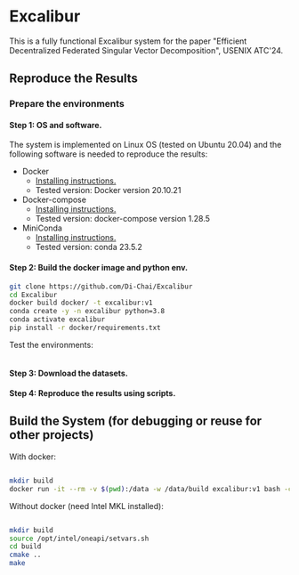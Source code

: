 # Excalibur

This is a fully functional Excalibur system for the paper "Efficient Decentralized Federated Singular Vector Decomposition", USENIX ATC'24.

## Reproduce the Results

### Prepare the environments

#### Step 1: OS and software.

The system is implemented on Linux OS (tested on Ubuntu 20.04) and the following software is needed to reproduce the results:

- Docker
  - [Installing instructions.](https://docs.docker.com/engine/install/ubuntu/)
  - Tested version: Docker version 20.10.21
- Docker-compose
  - [Installing instructions.](https://docs.docker.com/compose/install/linux/)
  - Tested version: docker-compose version 1.28.5
- MiniConda
  - [Installing instructions.](https://docs.anaconda.com/free/miniconda/miniconda-install/)
  - Tested version: conda 23.5.2

#### Step 2: Build the docker image and python env.

```bash
git clone https://github.com/Di-Chai/Excalibur
cd Excalibur
docker build docker/ -t excalibur:v1
conda create -y -n excalibur python=3.8
conda activate excalibur
pip install -r docker/requirements.txt
```

Test the environments:

```bash

```

#### Step 3: Download the datasets.



#### Step 4: Reproduce the results using scripts.



## Build the System (for debugging or reuse for other projects)

With docker:

```bash

mkdir build
docker run -it --rm -v $(pwd):/data -w /data/build excalibur:v1 bash -c "cmake .. && make"

```

Without docker (need Intel MKL installed):

```bash

mkdir build
source /opt/intel/oneapi/setvars.sh
cd build
cmake ..
make

```
